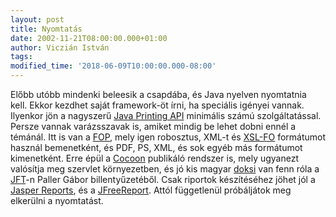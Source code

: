```yaml
---
layout: post
title: Nyomtatás
date: 2002-11-21T08:00:00.000+01:00
author: Viczián István
tags:
modified_time: '2018-06-09T10:00:00.000-08:00'
---
```


Előbb utóbb mindenki beleesik a csapdába, és Java nyelven nyomtatnia
kell. Ekkor kezdhet saját framework-öt írni, ha speciális igényei
vannak. Ilyenkor jön a nagyszerű [Java Printing
API](http://java.sun.com/products/java-media/2D/forDevelopers/sdk12print.html)
minimális számú szolgáltatással. Persze vannak varázsszavak is, amiket
mindig be lehet dobni ennél a témánál. Itt is van a
[FOP](http://xml.apache.org/fop/index.html), mely igen robosztus, XML-t
és [XSL-FO](http://www.w3.org/TR/2001/REC-xsl-20011015/) formátumot
használ bemenetként, és PDF, PS, XML, és sok egyéb más formátumot
kimenetként. Erre épül a [Cocoon](http://cocoon.apache.org/2.0/)
publikáló rendszer is, mely ugyanezt valósítja meg szervlet
környezetben, és jó kis magyar
[doksi](http://javasite.bme.hu/dokument/cocoon/cocoon.html) van fenn
róla a [JFT](http://javasite.bme.hu)-n Paller Gábor billentyűzetéből.
Csak riportok készítéséhez jöhet jól a [Jasper
Reports](http://jasperreports.sourceforge.net), és a
[JFreeReport](http://www.object-refinery.com/jfreereport/). Attól
függetlenül próbáljátok meg elkerülni a nyomtatást.
